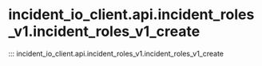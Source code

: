 # incident_io_client.api.incident_roles_v1.incident_roles_v1_create

::: incident_io_client.api.incident_roles_v1.incident_roles_v1_create

